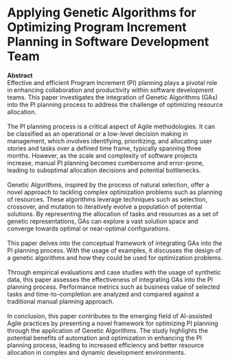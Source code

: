 # Applying Genetic Algorithms for Optimizing Program Increment Planning in Software Development Team

**Abstract** 
<br>   Effective and efficient Program Increment (PI) planning plays a pivotal role in enhancing collaboration and productivity within software development teams. This paper investigates the integration of Genetic Algorithms (GAs) into the PI planning process to address the challenge of optimizing resource allocation. 
<br>
<br>
  The PI planning process is a critical aspect of Agile methodologies. It can be classified as an operational or a low-level decision making in management, which involves identifying, prioritizing, and allocating user stories and tasks over a defined time frame, typically spanning three months. However, as the scale and complexity of software projects increase, manual PI planning becomes cumbersome and error-prone, leading to suboptimal allocation decisions and potential bottlenecks.
<br>
<br>
Genetic Algorithms, inspired by the process of natural selection, offer a novel approach to tackling complex optimization problems such as planning of resources. These algorithms leverage techniques such as selection, crossover, and mutation to iteratively evolve a population of potential solutions. By representing the allocation of tasks and resources as a set of genetic representations, GAs can explore a vast solution space and converge towards optimal or near-optimal configurations. 
<br>
<br>
This paper delves into the conceptual framework of integrating GAs into the PI planning process. With the usage of examples, it discusses the design of a genetic algorithms and how they could be used for optimization problems.
<br>
<br>
Through empirical evaluations and case studies with the usage of synthetic data, this paper assesses the effectiveness of integrating GAs into the PI planning process. Performance metrics such as business value of selected tasks and time-to-completion are analyzed and compared against a traditional manual planning approach. 
<br>
<br>
In conclusion, this paper contributes to the emerging field of AI-assisted Agile practices by presenting a novel framework for optimizing PI planning through the application of Genetic Algorithms. The study highlights the potential benefits of automation and optimization in enhancing the PI planning process, leading to increased efficiency and better resource allocation in complex and dynamic development environments.
